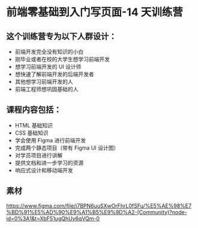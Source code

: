 # 前端零基础到入门写页面-14 天训练营

## 这个训练营专为以下人群设计：

- 前端开发完全没有知识的小白
- 刚毕业或者在校的大学生想学习前端开发
- 想学习前端开发的 UI 设计师
- 想快速了解前端开发的后端开发者
- 其他想学习前端开发的人
- 前端工程师想巩固基础的人

## 课程内容包括：

- HTML 基础知识
- CSS 基础知识
- 学会使用 Figma 进行前端开发
- 完成两个静态项目（带有 Figma UI 设计图）
- 对学员项目进行讲解
- 提供文档和进一步学习的资源
- 响应式设计和移动端开发

## 素材

https://www.figma.com/file/i7BPN6uuSXwOrFhrL0fSFu/%E5%AE%98%E7%BD%91%E5%AD%90%E9%A1%B5%E9%9D%A2-(Community)?node-id=0%3A1&t=XbF51ugQhUy6qVQm-0
